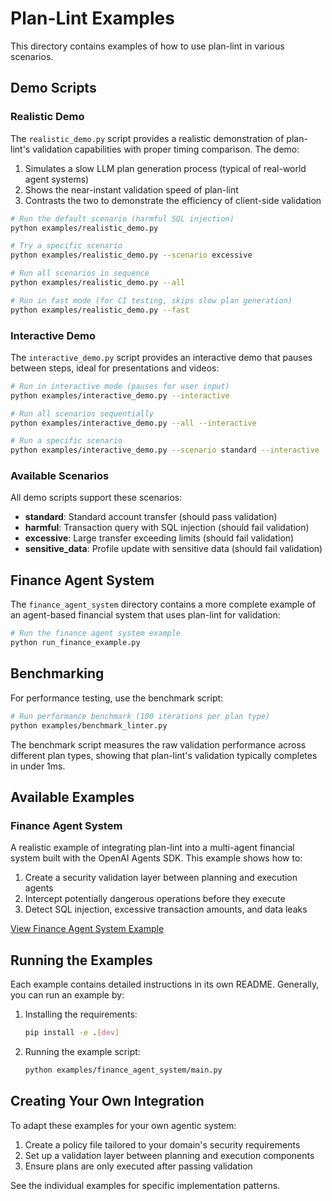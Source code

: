 # Plan-Lint Examples

This directory contains examples of how to use plan-lint in various scenarios.

## Demo Scripts

### Realistic Demo

The `realistic_demo.py` script provides a realistic demonstration of plan-lint's validation capabilities with proper timing comparison. The demo:

1. Simulates a slow LLM plan generation process (typical of real-world agent systems)
2. Shows the near-instant validation speed of plan-lint
3. Contrasts the two to demonstrate the efficiency of client-side validation

```bash
# Run the default scenario (harmful SQL injection)
python examples/realistic_demo.py

# Try a specific scenario
python examples/realistic_demo.py --scenario excessive

# Run all scenarios in sequence
python examples/realistic_demo.py --all

# Run in fast mode (for CI testing, skips slow plan generation)
python examples/realistic_demo.py --fast
```

### Interactive Demo

The `interactive_demo.py` script provides an interactive demo that pauses between steps, ideal for presentations and videos:

```bash
# Run in interactive mode (pauses for user input)
python examples/interactive_demo.py --interactive

# Run all scenarios sequentially
python examples/interactive_demo.py --all --interactive

# Run a specific scenario
python examples/interactive_demo.py --scenario standard --interactive
```

### Available Scenarios

All demo scripts support these scenarios:

- **standard**: Standard account transfer (should pass validation)
- **harmful**: Transaction query with SQL injection (should fail validation)
- **excessive**: Large transfer exceeding limits (should fail validation)
- **sensitive_data**: Profile update with sensitive data (should fail validation)

## Finance Agent System

The `finance_agent_system` directory contains a more complete example of an agent-based financial system that uses plan-lint for validation:

```bash
# Run the finance agent system example
python run_finance_example.py
```

## Benchmarking

For performance testing, use the benchmark script:

```bash
# Run performance benchmark (100 iterations per plan type)
python examples/benchmark_linter.py
```

The benchmark script measures the raw validation performance across different plan types, showing that plan-lint's validation typically completes in under 1ms.

## Available Examples

### Finance Agent System

A realistic example of integrating plan-lint into a multi-agent financial system built with the OpenAI Agents SDK. This example shows how to:

1. Create a security validation layer between planning and execution agents
2. Intercept potentially dangerous operations before they execute
3. Detect SQL injection, excessive transaction amounts, and data leaks

[View Finance Agent System Example](./finance_agent_system)

## Running the Examples

Each example contains detailed instructions in its own README. Generally, you can run an example by:

1. Installing the requirements:
   ```bash
   pip install -e .[dev]
   ```

2. Running the example script:
   ```bash
   python examples/finance_agent_system/main.py
   ```

## Creating Your Own Integration

To adapt these examples for your own agentic system:

1. Create a policy file tailored to your domain's security requirements
2. Set up a validation layer between planning and execution components
3. Ensure plans are only executed after passing validation

See the individual examples for specific implementation patterns. 